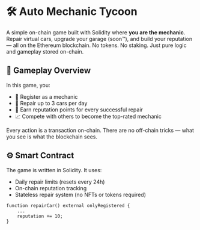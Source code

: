 # 🛠️ Auto Mechanic Tycoon        
       
A simple on-chain game built with Solidity where **you are the mechanic**. Repair virtual cars, upgrade your garage (soon™), and build your reputation — all on the Ethereum blockchain. No tokens. No staking. Just pure logic and gameplay stored on-chain.   
      
## 🚗 Gameplay Overview       
           
In this game, you:   
    
- 🔧 Register as a mechanic      
- 🧰 Repair up to 3 cars per day     
- 🌟 Earn reputation points for every successful repair   
- 📈 Compete with others to become the top-rated mechanic     
      
Every action is a transaction on-chain. There are no off-chain tricks — what you see is what the blockchain sees.  
    
## ⚙️ Smart Contract  
   
The game is written in Solidity. It uses:  
- Daily repair limits (resets every 24h)   
- On-chain reputation tracking    
- Stateless repair system (no NFTs or tokens required)  
    
```solidity    
function repairCar() external onlyRegistered {  
    ...  
    reputation += 10;  
} 
